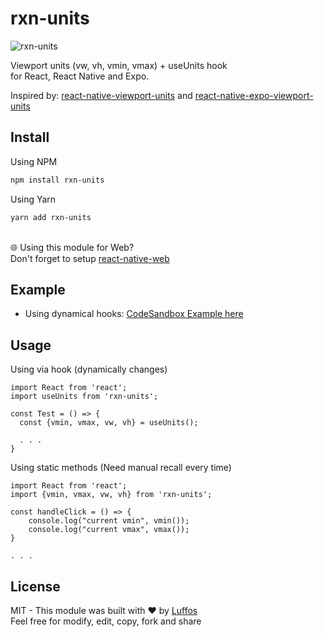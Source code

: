 


# rxn-units

![rxn-units](https://i.imgur.com/sbpQixo.png)

Viewport units (vw, vh, vmin, vmax) + useUnits hook<br/>for React, React Native and Expo.

Inspired by: [react-native-viewport-units](https://github.com/jmstout/react-native-viewport-units) and [react-native-expo-viewport-units](https://github.com/joetakara/react-native-expo-viewport-units)

##  Install

Using NPM
```sh
npm install rxn-units
```

Using Yarn
```sh
yarn add rxn-units
```
<br/> 🌐 Using this module for Web?<br/>Don't forget to setup [react-native-web](https://github.com/necolas/react-native-web)

##  Example

- Using dynamical hooks: [CodeSandbox Example here](https://codesandbox.io/s/rxn-units-example-ox6n4h)

##  Usage

Using via hook (dynamically changes)

    import React from 'react';
    import useUnits from 'rxn-units';
    
    const Test = () => {
	  const {vmin, vmax, vw, vh} = useUnits();

      . . .
    }
    
Using static methods (Need manual recall every time)

    import React from 'react';
    import {vmin, vmax, vw, vh} from 'rxn-units';
    
    const handleClick = () => {
        console.log("current vmin", vmin());
        console.log("current vmax", vmax());
    }
    
    . . .

##  License
MIT - This module was built with ❤️ by [Luffos](https://github.com/Luffos)<br/>Feel free for modify, edit, copy, fork and share
